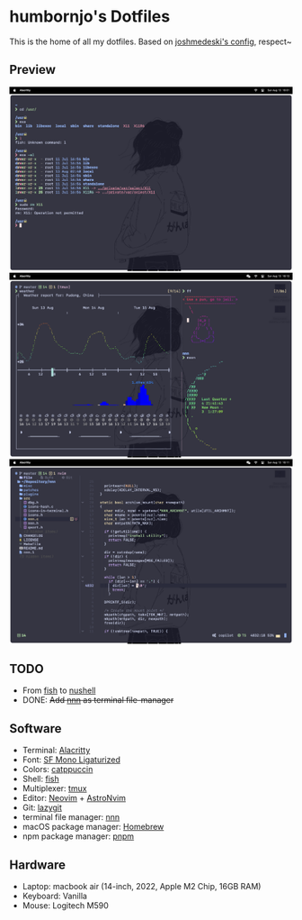 # humbornjo's Dotfiles

This is the home of all my dotfiles. 
Based on [joshmedeski's config](https://github.com/joshmedeski/dotfiles), respect~

## Preview
![](./asset/exa.png)
![](./asset/lore.png)
![](./asset/nvim.png)

## TODO
- From [fish](https://github.com/fish-shell/fish-shell) to [nushell](https://github.com/nushell/nushell)
- DONE: ~~Add [nnn](https://github.com/jarun/nnn) as terminal file-manager~~

## Software

- Terminal: [Alacritty](https://alacritty.org)
- Font: [SF Mono Ligaturized](https://github.com/kube/sf-mono-ligaturized)
- Colors: [catppuccin](https://github.com/catppuccin/catppuccin)
- Shell: [fish](https://fishshell.com)
- Multiplexer: [tmux](https://github.com/tmux/tmux/wiki)
- Editor: [Neovim](https://neovim.io) + [AstroNvim](https://astronvim.com/)
- Git: [lazygit](https://github.com/jesseduffield/lazygit)
- terminal file manager: [nnn](https://github.com/jarun/nnn)
- macOS package manager: [Homebrew](https://brew.sh)
- npm package manager: [pnpm](https://pnpm.io/)

## Hardware

- Laptop: macbook air (14-inch, 2022, Apple M2 Chip, 16GB RAM)
- Keyboard: Vanilla
- Mouse: Logitech M590
